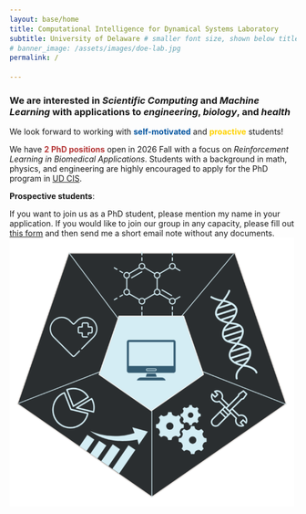 ```yaml
---
layout: base/home
title: Computational Intelligence for Dynamical Systems Laboratory
subtitle: University of Delaware # smaller font size, shown below title+title2
# banner_image: /assets/images/doe-lab.jpg
permalink: /

---
```




### We are interested in *Scientific Computing* and *Machine Learning* with applications to *engineering*, *biology*, and *health*

We look forward to working with <span style="color: #00539F;">**self-motivated**</span> and <span style="color:#FFD200;">**proactive**</span> students!

We have <span style="color: #B53737;">**2 PhD positions**</span> open in 2026 Fall with a focus on *Reinforcement Learning in Biomedical Applications*. Students with a background in math, physics, and engineering are highly encouraged to apply for the PhD program in [<u>UD CIS</u>](https://www.cis.udel.edu/academics/graduate-programs/phd-in-computer-science/).

**Prospective students**: 

If you want to join us as a PhD student, please mention my name in your application. If you would like to join our group in any capacity, please fill out [<u>this form</u>](https://docs.google.com/forms/d/1Fl9yJ6ZAW2gkUNipegfoZ5y_XlvjqkZk-AM2V4wodsc) and then send me a short email note without any documents.
<img src="/assets/images/home_page_image.png" width="500" height=auto />

